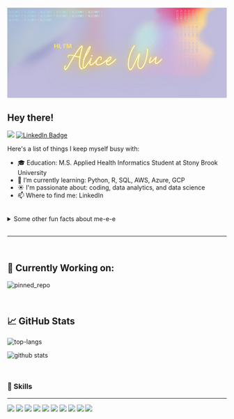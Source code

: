 ![My Banner Image](gh_banner_3.png "My Banner Image")

## **Hey there!**

![](https://komarev.com/ghpvc/?username=alicewu1&color=ff69b4)
[![LinkedIn Badge](https://img.shields.io/badge/LinkedIn-Profile-informational?style=flat&logo=linkedin&logoColor=white&color=0D76A8)](https://www.linkedin.com/in/alice-wu06/)

Here's a list of things I keep myself busy with:
- 🎓 Education: M.S. Applied Health Informatics Student at Stony Brook University
- 🌱 I’m currently learning: Python, R, SQL, AWS, Azure, GCP
- ☀️ I'm passionate about: coding, data analytics, and data science
- 📫 Where to find me: LinkedIn

<br>

<details>
<summary> Some other fun facts about me-e-e </summary>

+ Been recently into 3D modeling and 🖨️ 3D printing!
+ I am a huge foodie and love to find new hole-in-the-wall restaurants 🍽️
+ I hope to run a marathon one day 🏃‍♀️
</details>

<br>

------
<br>

## 📌 Currently Working on:
![pinned_repo](https://github-readme-stats.vercel.app/api/pin/?username=alicewu1&repo=crontab)

<br>

## 📈 GitHub Stats
![top-langs](https://github-readme-stats.vercel.app/api/top-langs/?username=alicewu1&layout=compact&show_icons=true&theme=tokyonight)

![github stats](https://github-readme-stats.vercel.app/api?username=alicewu1&show_icons=true&theme=tokyonight)

<br>

### 💼 Skills 
-----
![](https://img.shields.io/badge/Code-Python-9cf)
![](https://img.shields.io/badge/Code-MySQL-informational?style=flat&logo=MySQL&logoColor=white&color=4AB197)
![](https://img.shields.io/badge/Code-CSS-9cf)
![](https://img.shields.io/badge/Code-HTML-9cf)
![](https://img.shields.io/badge/Code-React-informational?style=flat&logo=react&logoColor=white&color=4AB197)
![](https://img.shields.io/badge/Tools-GitHub-informational?style=flat&logo=GitHub&logoColor=white&color=4AB197)
![](https://img.shields.io/badge/Style-Figma-informational?style=flat&logo=Sass&logoColor=white&color=4AB197)
![](https://img.shields.io/badge/Tools-Qualtrics-9cf)
![](https://img.shields.io/badge/Tools-REDcap-9cf)
![](https://img.shields.io/badge/IDE-VSCode-informational?style=flat&logo=Sass&logoColor=white&color=4AB197)





<!--
**alicewu1/alicewu1** is a ✨ _special_ ✨ repository because its `README.md` (this file) appears on your GitHub profile.

Here are some ideas to get you started:
- Currently: M.S. Applied Health Informatics Student at Stony Brook University
- 🔭 I’m currently working on ...
- 🌱 I’m currently learning ...
- 👯 I’m looking to collaborate on ...
- 🤔 I’m looking for help with ...
- 💬 Ask me about ...
- 📫 How to reach me: ...
- 😄 Pronouns: ...
- ⚡ Fun fact: ...
-->
